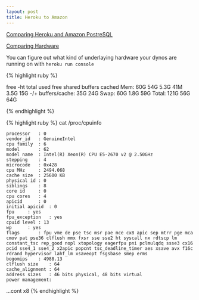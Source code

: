 ```yaml
---
layout: post
title: Heroku to Amazon
---
```




[Comparing Heroku and Amazon PostreSQL](https://blog.codeship.com/heroku-postgresql-versus-amazon-rds-postgresql/)

[Comparing Hardware](http://stackoverflow.com/a/9803182)

You can figure out what kind of underlaying hardware your dynos are running on with `heroku run console`  


{% highlight ruby %}

free -ht
	             total       used       free     shared    buffers     cached
	Mem:           60G        54G       5.3G        41M       3.5G        15G
	-/+ buffers/cache:        35G        24G
	Swap:          60G       1.8G        59G
	Total:        121G        56G        64G

{% endhighlight %}



{% highlight ruby %}
cat /proc/cpuinfo


	processor	: 0
	vendor_id	: GenuineIntel
	cpu family	: 6
	model		: 62
	model name	: Intel(R) Xeon(R) CPU E5-2670 v2 @ 2.50GHz
	stepping	: 4
	microcode	: 0x428
	cpu MHz		: 2494.068
	cache size	: 25600 KB
	physical id	: 0
	siblings	: 8
	core id		: 0
	cpu cores	: 4
	apicid		: 0
	initial apicid	: 0
	fpu		: yes
	fpu_exception	: yes
	cpuid level	: 13
	wp		: yes
	flags		: fpu vme de pse tsc msr pae mce cx8 apic sep mtrr pge mca cmov pat pse36 clflush mmx fxsr sse sse2 ht syscall nx rdtscp lm constant_tsc rep_good nopl xtopology eagerfpu pni pclmulqdq ssse3 cx16 pcid sse4_1 sse4_2 x2apic popcnt tsc_deadline_timer aes xsave avx f16c rdrand hypervisor lahf_lm xsaveopt fsgsbase smep erms
	bogomips	: 4988.13
	clflush size	: 64
	cache_alignment	: 64
	address sizes	: 46 bits physical, 48 bits virtual
	power management:

...cont x8
{% endhighlight %}